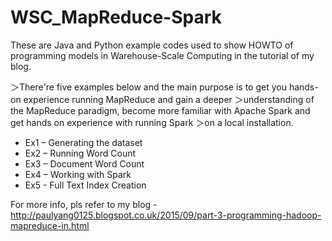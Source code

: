 # WSC_MapReduce-Spark 


These are Java and Python example codes used to show HOWTO of programming models in Warehouse-Scale Computing in the tutorial of my blog. 



＞There're five examples below and the main purpose is to get you hands-on experience running MapReduce and gain a deeper ＞understanding of the MapReduce paradigm, become more familiar with Apache Spark and get hands on experience with running Spark ＞on a local installation.


* Ex1 – Generating the dataset 
* Ex2 – Running Word Count
* Ex3 – Document Word Count
* Ex4 – Working with Spark
* Ex5 - Full Text Index Creation

For more info, pls refer to my blog - http://paulyang0125.blogspot.co.uk/2015/09/part-3-programming-hadoop-mapreduce-in.html



